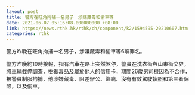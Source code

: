 ```yaml
---
layout: post
title: 警方在旺角拘捕一名男子　涉嫌藏毒和偷車等
date: 2021-06-07 05:16:08.000000000 +08:00
link: https://news.rthk.hk/rthk/ch/component/k2/1594595-20210607.htm
categories: rthk
---
```


警方昨晚在旺角拘捕一名男子，涉嫌藏毒和偷車等6項罪名。

警方昨晚約10時接報，指有汽車在路上突然煞停，警員在洗衣街與山東街交界，將車輛截停調查，檢獲毒品及屬於他人的信用卡，期間26歲男司機因為不合作，被警員制服拘捕，他涉嫌藏毒、阻差辦公、盜竊、沒有有效駕駛執照和第三者保險，以及偷車。
